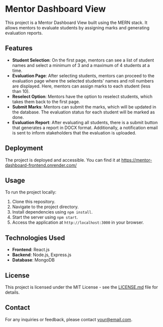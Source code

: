 # Mentor Dashboard View

This project is a Mentor Dashboard View built using the MERN stack. It allows mentors to evaluate students by assigning marks and generating evaluation reports.

## Features

- **Student Selection**: On the first page, mentors can see a list of student names and select a minimum of 3 and a maximum of 4 students at a time.
- **Evaluation Page**: After selecting students, mentors can proceed to the evaluation page where the selected students' names and roll numbers are displayed. Here, mentors can assign marks to each student (less than 10).
- **Reselect Option**: Mentors have the option to reselect students, which takes them back to the first page.
- **Submit Marks**: Mentors can submit the marks, which will be updated in the database. The evaluation status for each student will be marked as done.
- **Evaluation Report**: After evaluating all students, there is a submit button that generates a report in DOCX format. Additionally, a notification email is sent to inform stakeholders that the evaluation is uploaded.

## Deployment

The project is deployed and accessible. You can find it at https://mentor-dashboard-frontend.onrender.com/
## Usage

To run the project locally:

1. Clone this repository.
2. Navigate to the project directory.
3. Install dependencies using `npm install`.
4. Start the server using `npm start`.
5. Access the application at `http://localhost:3000` in your browser.

## Technologies Used

- **Frontend**: React.js
- **Backend**: Node.js, Express.js
- **Database**: MongoDB




## License

This project is licensed under the MIT License - see the [LICENSE.md](LICENSE.md) file for details.

## Contact

For any inquiries or feedback, please contact [your@email.com](mailto:your@email.com).

